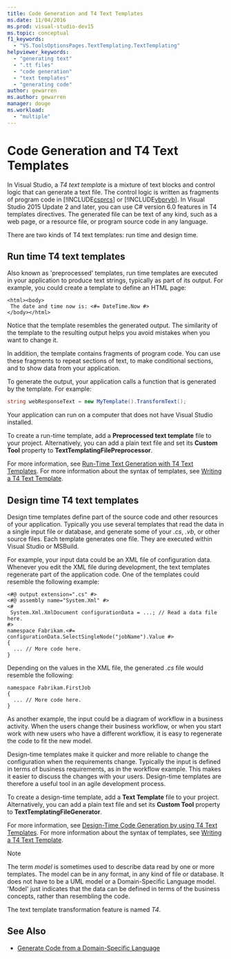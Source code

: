 ```yaml
---
title: Code Generation and T4 Text Templates
ms.date: 11/04/2016
ms.prod: visual-studio-dev15
ms.topic: conceptual
f1_keywords:
  - "VS.ToolsOptionsPages.TextTemplating.TextTemplating"
helpviewer_keywords:
  - "generating text"
  - ".tt files"
  - "code generation"
  - "text templates"
  - "generating code"
author: gewarren
ms.author: gewarren
manager: douge
ms.workload:
  - "multiple"
---
```

# Code Generation and T4 Text Templates

In Visual Studio, a *T4 text template* is a mixture of text blocks and control logic that can generate a text file. The control logic is written as fragments of program code in [!INCLUDE[csprcs](../data-tools/includes/csprcs_md.md)] or [!INCLUDE[vbprvb](../code-quality/includes/vbprvb_md.md)]. In Visual Studio 2015 Update 2 and later, you can use C# version 6.0 features in T4 templates directives. The generated file can be text of any kind, such as a web page, or a resource file, or program source code in any language.

There are two kinds of T4 text templates: run time and design time.

## Run time T4 text templates

Also known as 'preprocessed' templates, run time templates are executed in your application to produce text strings, typically as part of its output. For example, you could create a template to define an HTML page:

```
<html><body>
 The date and time now is: <#= DateTime.Now #>
</body></html>
```

Notice that the template resembles the generated output. The similarity of the template to the resulting output helps you avoid mistakes when you want to change it.

In addition, the template contains fragments of program code. You can use these fragments to repeat sections of text, to make conditional sections, and to show data from your application.

To generate the output, your application calls a function that is generated by the template. For example:

```csharp
string webResponseText = new MyTemplate().TransformText();
```

Your application can run on a computer that does not have Visual Studio installed.

To create a run-time template, add a **Preprocessed text template** file to your project. Alternatively, you can add a plain text file and set its **Custom Tool** property to **TextTemplatingFilePreprocessor**.

For more information, see [Run-Time Text Generation with T4 Text Templates](../modeling/run-time-text-generation-with-t4-text-templates.md). For more information about the syntax of templates, see [Writing a T4 Text Template](../modeling/writing-a-t4-text-template.md).

## Design time T4 text templates

Design time templates define part of the source code and other resources of your application. Typically you use several templates that read the data in a single input file or database, and generate some of your *.cs*, *.vb*, or other source files. Each template generates one file. They are executed within Visual Studio or MSBuild.

For example, your input data could be an XML file of configuration data. Whenever you edit the XML file during development, the text templates regenerate part of the application code. One of the templates could resemble the following example:

```
<#@ output extension=".cs" #>
<#@ assembly name="System.Xml" #>
<#
 System.Xml.XmlDocument configurationData = ...; // Read a data file here.
#>
namespace Fabrikam.<#= configurationData.SelectSingleNode("jobName").Value #>
{
  ... // More code here.
}
```

Depending on the values in the XML file, the generated *.cs* file would resemble the following:

```
namespace Fabrikam.FirstJob
{
  ... // More code here.
}
```

As another example, the input could be a diagram of workflow in a business activity. When the users change their business workflow, or when you start work with new users who have a different workflow, it is easy to regenerate the code to fit the new model.

Design-time templates make it quicker and more reliable to change the configuration when the requirements change. Typically the input is defined in terms of business requirements, as in the workflow example. This makes it easier to discuss the changes with your users. Design-time templates are therefore a useful tool in an agile development process.

To create a design-time template, add a **Text Template** file to your project. Alternatively, you can add a plain text file and set its **Custom Tool** property to **TextTemplatingFileGenerator**.

For more information, see [Design-Time Code Generation by using T4 Text Templates](../modeling/design-time-code-generation-by-using-t4-text-templates.md). For more information about the syntax of templates, see [Writing a T4 Text Template](../modeling/writing-a-t4-text-template.md).

> [!NOTE]
> The term *model* is sometimes used to describe data read by one or more templates. The model can be in any format, in any kind of file or database. It does not have to be a UML model or a Domain-Specific Language model. 'Model' just indicates that the data can be defined in terms of the business concepts, rather than resembling the code.

The text template transformation feature is named *T4*.

## See Also

- [Generate Code from a Domain-Specific Language](../modeling/generating-code-from-a-domain-specific-language.md)
